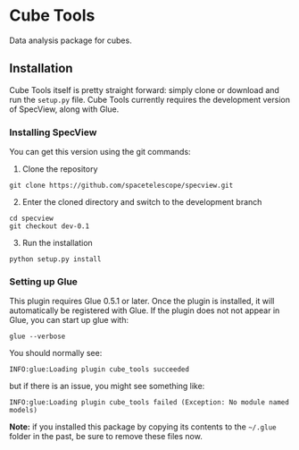 # Cube Tools
Data analysis package for cubes.

## Installation

Cube Tools itself is pretty straight forward: simply clone or download and run
the `setup.py` file. Cube Tools currently requires the development version of
SpecView, along with Glue.

### Installing SpecView
You can get this version using the git commands:

1. Clone the repository
```
git clone https://github.com/spacetelescope/specview.git
```

2. Enter the cloned directory and switch to the development branch
```
cd specview
git checkout dev-0.1
```

3. Run the installation
```
python setup.py install
```

### Setting up Glue

This plugin requires Glue 0.5.1 or later. Once the plugin is installed, it will
automatically be registered with Glue. If the plugin does not not appear in
Glue, you can start up glue with:

    glue --verbose
    
You should normally see:

    INFO:glue:Loading plugin cube_tools succeeded

but if there is an issue, you might see something like:

    INFO:glue:Loading plugin cube_tools failed (Exception: No module named models)

**Note:** if you installed this package by copying its contents to the
``~/.glue`` folder in the past, be sure to remove these files now.
